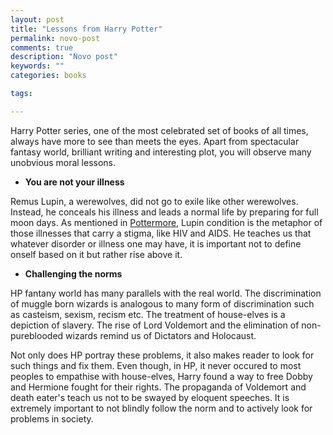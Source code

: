 ```yaml
---
layout: post
title: "Lessons from Harry Potter"
permalink: novo-post
comments: true
description: "Novo post"
keywords: ""
categories: books

tags:

---
```


Harry Potter series, one of the most celebrated set of books of all times, always have more to see than meets the eyes. Apart from spectacular fantasy world, brilliant writing and interesting plot, you will observe many unobvious moral lessons.

* **You are not your illness**

Remus Lupin, a werewolves, did not go to exile like other werewolves. Instead, he conceals his illness and leads a normal life by preparing for full moon days. As mentioned in [Pottermore](https://www.pottermore.com/writing-by-jk-rowling/remus-lupin), Lupin condition is the metaphor of those illnesses that carry a stigma, like HIV and AIDS. He teaches us that whatever disorder or illness one may have, it is important not to define onself based on it but rather rise above it.

* **Challenging the norms**

HP fantany world has many parallels with the real world. The discrimination of muggle born wizards is analogous to many form of discrimination such as casteism, sexism, recism etc. The treatment of house-elves is a depiction of slavery. The rise of Lord Voldemort and the elimination of non-pureblooded wizards remind us of Dictators and Holocaust.

Not only does HP portray these problems, it also makes reader to look for such things and fix them. Even though, in HP, it never occured to most peoples to empathise with house-elves, Harry found a way to free Dobby and Hermione fought for their rights. The propaganda of Voldemort and death eater's teach us not to be swayed by eloquent speeches. It is extremely important to not blindly follow the norm and to actively look for problems in society.
